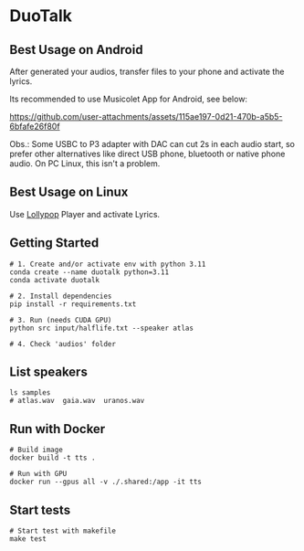 # DuoTalk

## Best Usage on Android

After generated your audios, transfer files to your phone and activate the lyrics.

Its recommended to use Musicolet App for Android, see below:

https://github.com/user-attachments/assets/115ae197-0d21-470b-a5b5-6bfafe26f80f

Obs.: Some USBC to P3 adapter with DAC can cut 2s in each audio start, so prefer other alternatives like direct USB phone, bluetooth or native phone audio. On PC Linux, this  isn't a problem.

## Best Usage on Linux

Use [Lollypop](https://wiki.gnome.org/Apps/Lollypop) Player and activate Lyrics.


## Getting Started
``` shell
# 1. Create and/or activate env with python 3.11
conda create --name duotalk python=3.11
conda activate duotalk

# 2. Install dependencies
pip install -r requirements.txt

# 3. Run (needs CUDA GPU)
python src input/halflife.txt --speaker atlas

# 4. Check 'audios' folder
```

## List speakers

``` shell
ls samples
# atlas.wav  gaia.wav  uranos.wav
```

## Run with Docker
``` shell
# Build image
docker build -t tts .

# Run with GPU
docker run --gpus all -v ./.shared:/app -it tts
```

## Start tests
``` shell
# Start test with makefile
make test
```
